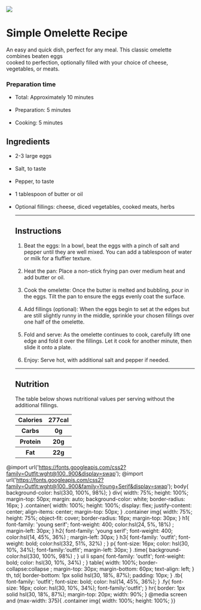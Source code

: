 <!DOCTYPE html>
<html lang="en">
<head>
  <meta charset="UTF-8">
  <meta name="viewport" content="width=device-width, initial-scale=1.0"> <!-- displays site properly based on user's device -->

  <link rel="icon" type="image/png" sizes="32x32" href="./assets/images/favicon-32x32.png">
  
  <title>Frontend Mentor | Recipe page</title>
<link rel="stylesheet" href="stylesheet.css">
  <!-- Feel free to remove these styles or customise in your own stylesheet 👍 -->
</head>
<body>
<div>
  <div class="container">
  <img src="assets/images/image-omelette.jpeg" >
  </div>
  <h1>Simple Omelette Recipe</h1>
  <p>An easy and quick dish, perfect for any meal. This classic omelette combines beaten eggs <br> cooked 
    to perfection, optionally filled with your choice of cheese, vegetables, or meats.
  </p>
  <div class="time">
    <h3>Preparation time</h3>
    <ul>
      <li class="fy"><span>Total:</span> Approximately 10 minutes</li>
      <br>
      <li class="fy"><span>Preparation:</span> 5 minutes </li>
      <br>
      <li class="fy"><span>Cooking:</span> 5 minutes</li>
    </ul>
  </div>
  <h2>  Ingredients</h2>
  <ul>
    <li class="fy">2-3 large eggs</li>
    <br>
    <li class="fy">Salt, to taste</li>
    <br>
    <li class="fy">Pepper, to taste</li>
    <br>
    <li class="fy">1 tablespoon of butter or oil</li>
    <br>
    <li class="fy">Optional fillings: cheese, diced vegetables, cooked meats, herbs</li>
    <hr>
    <h2>  Instructions</h2>
    <ol>
      <li class="fy"><span>Beat the eggs:</span> In a bowl, beat the eggs with a pinch of salt and pepper until they are well mixed. 
        You can add a tablespoon of water or milk for a fluffier texture.
      </li>
      <br>
      <li class="fy"><span>Heat the pan:</span> Place a non-stick frying pan over medium heat and add butter or oil.</li>
      <br>
      <li class="fy"><span>Cook the omelette: </span>Once the butter is melted and bubbling, pour in the eggs. Tilt the pan to ensure 
        the eggs evenly coat the surface.
      </li>
      <br>
      <li class="fy"><span>Add fillings (optional):</span> When the eggs begin to set at the edges but are still slightly runny in the 
        middle, sprinkle your chosen fillings over one half of the omelette.
      </li>
      <br>
      <li class="fy"><span>Fold and serve:</span> As the omelette continues to cook, carefully lift one edge and fold it over the 
        fillings. Let it cook for another minute, then slide it onto a plate.
      </li>
      <br>
      <li class="fy"><span>Enjoy:</span> Serve hot, with additional salt and pepper if needed.</li>
    </ol>
    <hr>
    <h2>Nutrition</h2>
    <p>  The table below shows nutritional values per serving without the additional fillings.</p>
    <table>
      <tr>
        <th class="fy">Calories</th>
        <th class="tb">277cal</th>
      </tr>
      <tr>
        <th class="fy">Carbs</th>
        <th class="tb">0g</th>
      </tr>
      <tr>
        <th class="fy">Protein</th>
        <th class="tb">20g</th>
      </tr>
      <tr>
        <th class="fy">  Fat</th>
        <th class="tb">22g</th>
      </tr>
    </table>
</div>
</body>
</html>


@import url('https://fonts.googleapis.com/css2?family=Outfit:wght@100..900&display=swap');
@import url('https://fonts.googleapis.com/css2?family=Outfit:wght@100..900&family=Young+Serif&display=swap');
body{
  background-color: hsl(330, 100%, 98%);
}
div{
  width: 75%;
  height: 100%;
  margin-top: 50px;
  margin: auto;
  background-color: white;
  border-radius: 16px;
}
.container{
  width: 100%;
  height: 100%;
  display: flex;
  justify-content: center;
  align-items: center;
  margin-top: 50px;
}
.container img{
  width: 75%;
  height: 75%;
  object-fit: cover;
  border-radius: 16px;
  margin-top: 30px;
}
h1{
  font-family: 'young serif';
  font-weight: 400;
  color:hsl(24, 5%, 18%) ;
  margin-left: 30px;
}
h2{
  font-family: 'young serif';
  font-weight: 400;
  color:hsl(14, 45%, 36%) ;
  margin-left: 30px;
}
h3{
  font-family: 'outfit';
  font-weight: bold;
  color:hsl(332, 51%, 32%) ;
}
p{
  font-size: 16px;
  color: hsl(30, 10%, 34%);
  font-family:'outfit'; 
  margin-left: 30px;
}
.time{
  background-color:hsl(330, 100%, 98%) ;
}
ul li span{
  font-family: 'outfit';
  font-weight: bold;
  color: hsl(30, 10%, 34%) ;
}
table{
  width: 100%;
  border-collapse:collapse ;
  margin-top: 30px;
  margin-bottom: 60px;
  text-align: left;
}
th, td{
border-bottom: 1px solid hsl(30, 18%, 87%);
padding: 10px;
}
.tb{
font-family: 'outfit';
font-size: bold;
color: hsl(14, 45%, 36%);
}
.fy{
  font-size: 16px;
  color: hsl(30, 10%, 34%);
  font-family:'outfit';
}
hr{
  border: 1px solid hsl(30, 18%, 87%);
  margin-top: 20px;
  width: 90%;
}
@media screen and (max-width: 375){
 .container img{
   width: 100%;
   height: 100%;
 }}
